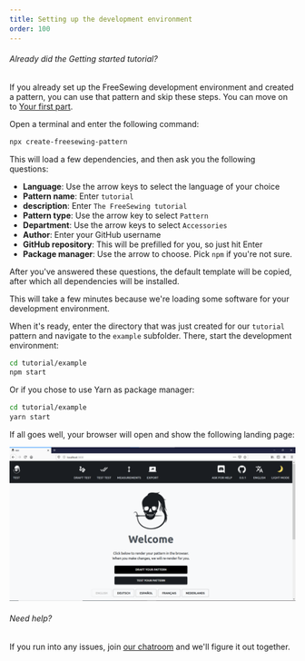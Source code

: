 ```yaml
---
title: Setting up the development environment
order: 100
---
```


<Note>

###### Already did the Getting started tutorial?

If you already set up the FreeSewing development environment and created a pattern, you can use that pattern and skip these steps. You can move on to [Your first part](/tutorials/pattern-design/your-first-part/).

</Note>

Open a terminal and enter the following command:

```bash
npx create-freesewing-pattern
```

This will load a few dependencies, and then ask you the following questions:

-   **Language**: Use the arrow keys to select the language of your choice
-   **Pattern name**: Enter `tutorial`
-   **description**: Enter `The FreeSewing tutorial`
-   **Pattern type**: Use the arrow key to select `Pattern`
-   **Department**: Use the arrow keys to select `Accessories`
-   **Author**: Enter your GitHub username
-   **GitHub repository**: This will be prefilled for you, so just hit Enter
-   **Package manager**: Use the arrow to choose. Pick `npm` if you're not sure.

After you've answered these questions, the default template will be copied, after which all dependencies will be installed.

<Note>

This will take a few minutes because we're loading some software for your development environment.

</Note>

When it's ready, enter the directory that was just created for our `tutorial` pattern and navigate to the `example` subfolder. There, start the development environment:

```bash
cd tutorial/example
npm start
```

Or if you chose to use Yarn as package manager:

```bash
cd tutorial/example
yarn start
```

If all goes well, your browser will open and show the following landing page:

![The FreeSewing development environment](./cfp.png)

<Note>

###### Need help?

If you run into any issues, join [our chatroom](https://discord.freesewing.org/) and
we'll figure it out together.

</Note>
